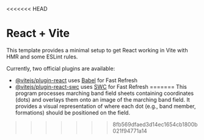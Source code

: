 <<<<<<< HEAD
# React + Vite

This template provides a minimal setup to get React working in Vite with HMR and some ESLint rules.

Currently, two official plugins are available:

- [@vitejs/plugin-react](https://github.com/vitejs/vite-plugin-react/blob/main/packages/plugin-react/README.md) uses [Babel](https://babeljs.io/) for Fast Refresh
- [@vitejs/plugin-react-swc](https://github.com/vitejs/vite-plugin-react-swc) uses [SWC](https://swc.rs/) for Fast Refresh
=======
This program processes marching band field sheets containing coordinates (dots) and overlays them onto an image of the marching band field. It provides a visual representation of where each dot (e.g., band member, formations) should be positioned on the field.
>>>>>>> 8fb569dfaed3d14ec1654cb1800b021f94771a14

